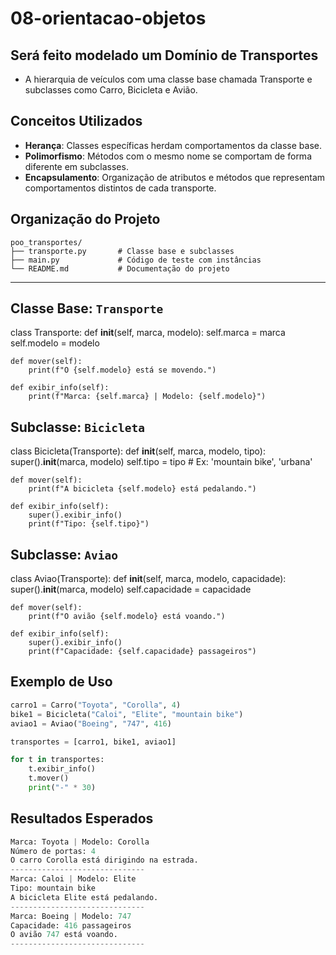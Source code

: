 # 08-orientacao-objetos

## Será feito modelado um Domínio de Transportes
- A hierarquia de veículos com uma classe base chamada Transporte e subclasses como Carro, Bicicleta e Avião.

## Conceitos Utilizados

- **Herança**: Classes específicas herdam comportamentos da classe base.
- **Polimorfismo**: Métodos com o mesmo nome se comportam de forma diferente em subclasses.
- **Encapsulamento**: Organização de atributos e métodos que representam comportamentos distintos de cada transporte.

## Organização do Projeto

```text
poo_transportes/
├── transporte.py       # Classe base e subclasses
├── main.py             # Código de teste com instâncias
└── README.md           # Documentação do projeto

```
---

## Classe Base: `Transporte`

class Transporte:
    def __init__(self, marca, modelo):
        self.marca = marca
        self.modelo = modelo

    def mover(self):
        print(f"O {self.modelo} está se movendo.")

    def exibir_info(self):
        print(f"Marca: {self.marca} | Modelo: {self.modelo}")
    
## Subclasse: `Bicicleta`

class Bicicleta(Transporte):
    def __init__(self, marca, modelo, tipo):
        super().__init__(marca, modelo)
        self.tipo = tipo  # Ex: 'mountain bike', 'urbana'

    def mover(self):
        print(f"A bicicleta {self.modelo} está pedalando.")

    def exibir_info(self):
        super().exibir_info()
        print(f"Tipo: {self.tipo}")

## Subclasse: `Aviao`

class Aviao(Transporte):
    def __init__(self, marca, modelo, capacidade):
        super().__init__(marca, modelo)
        self.capacidade = capacidade

    def mover(self):
        print(f"O avião {self.modelo} está voando.")

    def exibir_info(self):
        super().exibir_info()
        print(f"Capacidade: {self.capacidade} passageiros")

## Exemplo de Uso


```Python
carro1 = Carro("Toyota", "Corolla", 4)
bike1 = Bicicleta("Caloi", "Elite", "mountain bike")
aviao1 = Aviao("Boeing", "747", 416)

transportes = [carro1, bike1, aviao1]

for t in transportes:
    t.exibir_info()
    t.mover()
    print("-" * 30)
```

## Resultados Esperados

```Python
Marca: Toyota | Modelo: Corolla
Número de portas: 4
O carro Corolla está dirigindo na estrada.
------------------------------
Marca: Caloi | Modelo: Elite
Tipo: mountain bike
A bicicleta Elite está pedalando.
------------------------------
Marca: Boeing | Modelo: 747
Capacidade: 416 passageiros
O avião 747 está voando.
------------------------------
```
